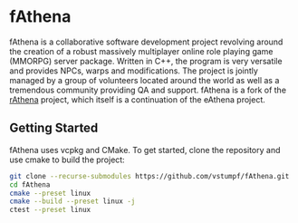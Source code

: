 # fAthena

fAthena is a collaborative software development project revolving around the creation of a robust massively multiplayer online role playing game (MMORPG) server package. Written in C++, the program is very versatile and provides NPCs, warps and modifications. The project is jointly managed by a group of volunteers located around the world as well as a tremendous community providing QA and support. fAthena is a fork of the [rAthena](https://github.com/rathena/rathena) project, which itself is a continuation of the eAthena project.

## Getting Started
fAthena uses vcpkg and CMake. To get started, clone the repository and use cmake to build the project:

```bash
git clone --recurse-submodules https://github.com/vstumpf/fAthena.git
cd fAthena
cmake --preset linux
cmake --build --preset linux -j
ctest --preset linux
```
